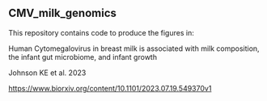 ## CMV_milk_genomics

This repository contains code to produce the figures in:

Human Cytomegalovirus in breast milk is associated with milk composition, the infant gut microbiome, and infant growth

Johnson KE et al. 2023

https://www.biorxiv.org/content/10.1101/2023.07.19.549370v1
